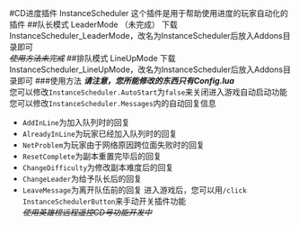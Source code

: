 #CD进度插件 InstanceScheduler
这个插件是用于帮助使用进度的玩家自动化的插件
##队长模式 LeaderMode （未完成）
下载InstanceScheduler_LeaderMode，改名为InstanceScheduler后放入Addons目录即可<br/>
~~_使用方法未完成_~~
##排队模式 LineUpMode
下载InstanceScheduler_LineUpMode，改名为InstanceScheduler后放入Addons目录即可
###使用方法
_**请注意，您所能修改的东西只有Config.lua**_<br/>
您可以修改`InstanceScheduler.AutoStart`为`false`来关闭进入游戏自动启动功能<br/>
您可以修改`InstanceScheduler.Messages`内的自动回复信息
* `AddInLine`为加入队列时的回复
* `AlreadyInLine`为玩家已经加入队列时的回复
* `NetProblem`为玩家由于网络原因跨位面失败时的回复
* `ResetComplete`为副本重置完毕后的回复
* `ChangeDifficulty`为修改副本难度后的回复
* `ChangeLeader`为给予队长后的回复
* `LeaveMessage`为离开队伍前的回复
进入游戏后，您可以用`/click InstanceSchedulerButton`来手动开关插件功能<br/>
_~~使用英雄榜远程遥控CD号功能开发中~~_
